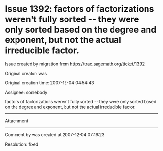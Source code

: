 # Issue 1392: factors of factorizations weren't fully sorted -- they were only sorted based on the degree and exponent, but not the actual irreducible factor.

Issue created by migration from https://trac.sagemath.org/ticket/1392

Original creator: was

Original creation time: 2007-12-04 04:54:43

Assignee: somebody

factors of factorizations weren't fully sorted -- they were only sorted based on the degree and exponent, but not the actual irreducible factor.




---

Attachment


---

Comment by was created at 2007-12-04 07:19:23

Resolution: fixed
